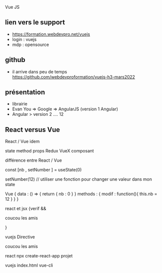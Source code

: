 Vue JS 

## lien vers le support 

- https://formation.webdevpro.net/vuejs
- login : vuejs
- mdp : opensource


## github 

- il arrive dans peu de temps 
https://github.com/webdevproformation/vuejs-h3-mars2022

## présentation

- librairie 
- Evan You => Google => AngularJS (version 1 Angular)
- Angular > version 2 .... 12 

## React versus Vue 

React / Vue idem 

state
method 
props 
Redux VueX 
composant 

différence entre React / Vue 

const [nb , setNumber ] = useState(0)

setNumber(12) // utiliser une fonction pour changer une valeur dans mon state

Vue 
{
    data : () => {
        return {
            nb : 0
        }
    }
    methods : {
        modif : function(){
            this.nb = 12
        }
    }
}

react et jsx
{verif && <p>coucou les amis</p>}

vuejs Directive 
<p v-if="verif">coucou les amis</p>


react 
npx create-react-app projet 

vuejs 
index.html 
vue-cli 

